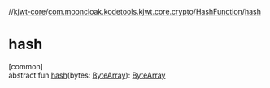 //[kjwt-core](../../../index.md)/[com.mooncloak.kodetools.kjwt.core.crypto](../index.md)/[HashFunction](index.md)/[hash](hash.md)

# hash

[common]\
abstract fun [hash](hash.md)(bytes: [ByteArray](https://kotlinlang.org/api/latest/jvm/stdlib/kotlin/-byte-array/index.html)): [ByteArray](https://kotlinlang.org/api/latest/jvm/stdlib/kotlin/-byte-array/index.html)
